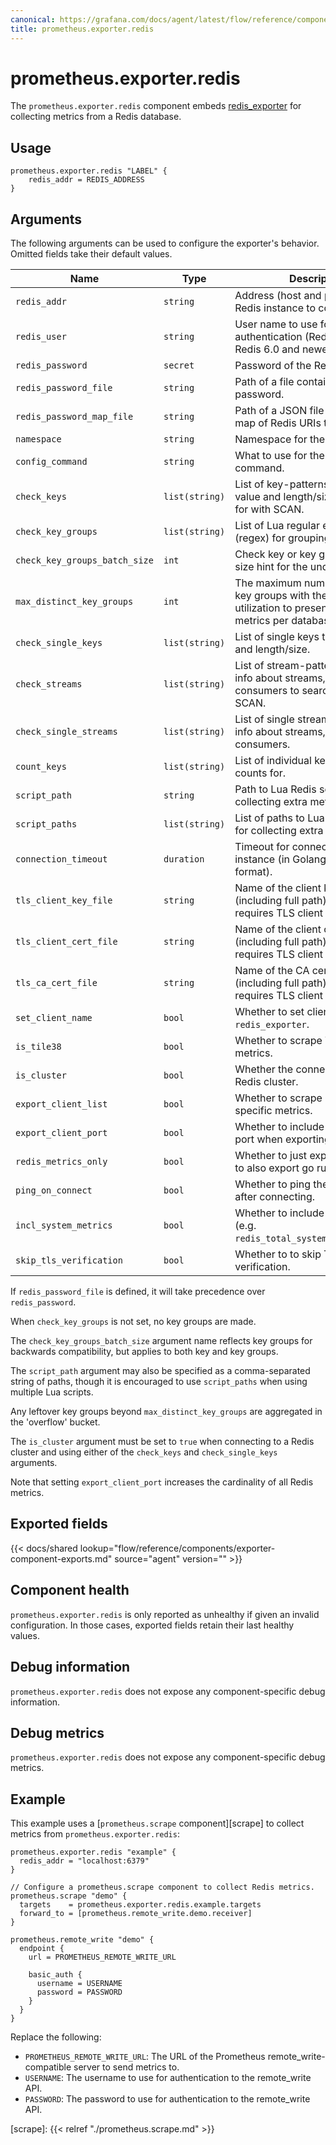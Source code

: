 ```yaml
---
canonical: https://grafana.com/docs/agent/latest/flow/reference/components/prometheus.exporter.redis/
title: prometheus.exporter.redis
---
```


# prometheus.exporter.redis
The `prometheus.exporter.redis` component embeds
[redis_exporter](https://github.com/oliver006/redis_exporter) for collecting metrics from a Redis database.

## Usage

```river
prometheus.exporter.redis "LABEL" {
    redis_addr = REDIS_ADDRESS
}
```

## Arguments
The following arguments can be used to configure the exporter's behavior.
Omitted fields take their default values.

Name | Type | Description | Default | Required
---- | ---- | ----------- | ------- | --------
`redis_addr`                  | `string`       | Address (host and port) of the Redis instance to connect to.  | | yes
`redis_user`                  | `string`       | User name to use for authentication (Redis ACL for Redis 6.0 and newer).  | | no
`redis_password`              | `secret`       | Password of the Redis instance. | | no
`redis_password_file`         | `string`       | Path of a file containing a password.  | | no
`redis_password_map_file`     | `string`       | Path of a JSON file containing a map of Redis URIs to passwords. | | no
`namespace`                   | `string`       | Namespace for the metrics.  | `"redis"` | no
`config_command`              | `string`       | What to use for the CONFIG command. | `"CONFIG"` | no
`check_keys`                  | `list(string)` | List of key-patterns to export value and length/size, searched for with SCAN. | | no
`check_key_groups`            | `list(string)` | List of Lua regular expressions (regex) for grouping keys. | | no
`check_key_groups_batch_size` | `int`          | Check key or key groups batch size hint for the underlying SCAN. | `10000` | no
`max_distinct_key_groups`     | `int`          | The maximum number of distinct key groups with the most memory utilization to present as distinct metrics per database. | `100` | no
`check_single_keys`           | `list(string)` | List of single keys to export value and length/size. | | no
`check_streams`               | `list(string)` | List of stream-patterns to export info about streams, groups, and consumers to search for with SCAN. | | no
`check_single_streams`        | `list(string)` | List of single streams to export info about streams, groups, and consumers. | | no
`count_keys`                  | `list(string)` | List of individual keys to export counts for. | | no
`script_path`                 | `string`       | Path to Lua Redis script for collecting extra metrics. | | no
`script_paths`                | `list(string)` | List of paths to Lua Redis scripts for collecting extra metrics. | | no
`connection_timeout`          | `duration`     | Timeout for connection to Redis instance (in Golang duration format). | `"15s"` | no
`tls_client_key_file`         | `string`       | Name of the client key file (including full path) if the server requires TLS client authentication. | | no
`tls_client_cert_file`        | `string`       | Name of the client certificate file (including full path) if the server requires TLS client authentication. | | no
`tls_ca_cert_file`            | `string`       | Name of the CA certificate file (including full path) if the server requires TLS client authentication. | | no
`set_client_name`             | `bool`         | Whether to set client name to `redis_exporter`. | `true` | no
`is_tile38`                   | `bool`         | Whether to scrape Tile38-specific metrics. | | no
`is_cluster`                  | `bool`         | Whether the connection is to a Redis cluster. | | no
`export_client_list`          | `bool`         | Whether to scrape Client List specific metrics. | | no
`export_client_port`          | `bool`         | Whether to include the client's port when exporting the client list. | | no
`redis_metrics_only`          | `bool`         | Whether to just export metrics or to also export go runtime metrics. | | no
`ping_on_connect`             | `bool`         | Whether to ping the Redis instance after connecting. | | no
`incl_system_metrics`         | `bool`         | Whether to include system metrics (e.g. `redis_total_system_memory_bytes`). | | no
`skip_tls_verification`       | `bool`         | Whether to to skip TLS verification. | | no

If `redis_password_file` is defined, it will take precedence over `redis_password`.

When `check_key_groups` is not set, no key groups are made.

The `check_key_groups_batch_size` argument name reflects key groups for backwards compatibility, but applies to both key and key groups.

The `script_path` argument may also be specified as a comma-separated string of paths, though it is encouraged to use `script_paths` when using
multiple Lua scripts.

Any leftover key groups beyond `max_distinct_key_groups` are aggregated in the 'overflow' bucket.

The `is_cluster` argument must be set to `true` when connecting to a Redis cluster and using either of the `check_keys` and `check_single_keys` arguments.

Note that setting `export_client_port` increases the cardinality of all Redis metrics.

## Exported fields

{{< docs/shared lookup="flow/reference/components/exporter-component-exports.md" source="agent" version="<AGENT VERSION>" >}}

## Component health

`prometheus.exporter.redis` is only reported as unhealthy if given
an invalid configuration. In those cases, exported fields retain their last
healthy values.

## Debug information

`prometheus.exporter.redis` does not expose any component-specific
debug information.

## Debug metrics

`prometheus.exporter.redis` does not expose any component-specific
debug metrics.

## Example

This example uses a [`prometheus.scrape` component][scrape] to collect metrics
from `prometheus.exporter.redis`:

```river
prometheus.exporter.redis "example" {
  redis_addr = "localhost:6379"
}

// Configure a prometheus.scrape component to collect Redis metrics.
prometheus.scrape "demo" {
  targets    = prometheus.exporter.redis.example.targets
  forward_to = [prometheus.remote_write.demo.receiver]
}

prometheus.remote_write "demo" {
  endpoint {
    url = PROMETHEUS_REMOTE_WRITE_URL

    basic_auth {
      username = USERNAME
      password = PASSWORD
    }
  }
}
```
Replace the following:
  - `PROMETHEUS_REMOTE_WRITE_URL`: The URL of the Prometheus remote_write-compatible server to send metrics to.
  - `USERNAME`: The username to use for authentication to the remote_write API.
  - `PASSWORD`: The password to use for authentication to the remote_write API.

[scrape]: {{< relref "./prometheus.scrape.md" >}}
